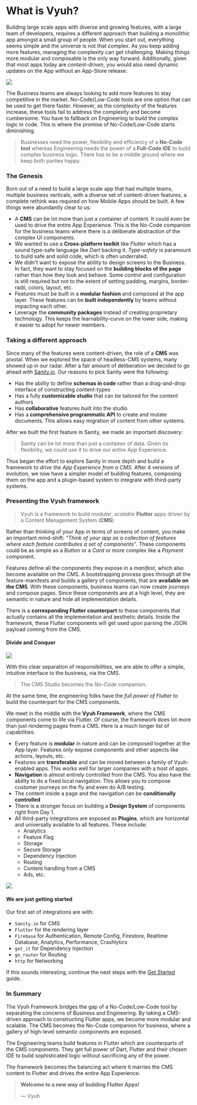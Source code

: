 # What is Vyuh?

Building large scale apps with diverse and growing features, with a large team of developers, requires a different approach than building a monolithic app amongst a small group of people. When you start out, everything seems simple and the universe is not that complex. As you keep adding more features, managing the complexity can get challenging. Making things more modular and composable is the only way forward. Additionally, given that most apps today are _content-driven_, you would also need dynamic updates on the App without an App-Store release.

![](<../../.gitbook/assets/business engg.png>)

The Business teams are always looking to add more features to stay competitive in the market. No-Code/Low-Code tools are one option that can be used to get there faster. However, as the complexity of the features increase, these tools fail to address the complexity and become cumbersome. You have to fallback on Engineering to build the complex logic in code. This is where the promise of No-Code/Low-Code starts diminishing.

> Businesses need the power, flexibility and efficiency of a **No-Code tool** whereas Engineering needs the power of a **Full-Code IDE** to build complex business logic. There has to be a middle ground where we keep both parties happy.

### The Genesis

Born out of a need to build a large scale app that had multiple teams, multiple business verticals, with a diverse set of content-driven features, a complete rethink was required on how Mobile Apps should be built. A few things were abundantly clear to us:

* A **CMS** can be lot more than just a container of content. It could even be used to drive the entire App Experience. This is the No-Code companion for the business teams where there is a deliberate abstraction of the complex UI components.
* We wanted to use a **Cross-platform toolkit** like _Flutter_ which has a sound type-safe language like _Dart_ backing it. _Type-safety_ is paramount to build safe and solid code, which is often underrated.
* We didn't want to expose the ability to design screens to the Business. In fact, they want to stay focused on the **building blocks of the page** rather than how they look and behave. Some control and configuration is still required but not to the extent of setting padding, margins, border-radii, colors, layout, etc.
* Features must be built in a **modular fashion** and composed at the app layer. These features can be **built independently** by teams without impacting each other.
* Leverage the **community packages** instead of creating proprietary technology. This keeps the learnability-curve on the lower side, making it easier to adopt for newer members.

### Taking a different approach

Since many of the features were content-driven, the role of a **CMS** was pivotal. When we explored the space of headless-CMS systems, many showed up in our radar. After a fair amount of deliberation we decided to go ahead with [Sanity.io](https://sanity.io). Our reasons to pick Sanity were the following:

* Has the ability to define **schemas in code** rather than a drag-and-drop interface of constructing content-types
* Has a fully **customizable studio** that can be tailored for the content authors
* Has **collaborative** features built into the studio
* Has a **comprehensive programmatic API** to create and mutate documents. This allows easy migration of content from other systems.

After we built the first feature in Sanity, we made an important discovery:

> Sanity can be lot more than just a container of data. Given its flexibility, we could use it to drive our entire App Experience.

Thus began the effort to explore Sanity in more depth and build a framework to _drive the App Experience from a CMS_. After 4 versions of evolution, we now have a simpler model of building features, composing them on the app and a plugin-based system to integrate with third-party systems.

### Presenting the Vyuh framework

> Vyuh is a framework to build _modular_, _scalable_ **Flutter** apps driven by a Content Management System (**CMS**)

Rather than thinking of your App in terms of screens of content, you make an important mind-shift: _"Think of your app as a collection of features where each feature contributes a set of components"_. These components could be as simple as a _Button_ or a _Card_ or more complex like a _Payment_ component.

Features define all the components they expose in a _manifest_, which also become available on the CMS. A bootstrapping process goes through all the feature-manifests and builds a gallery of components, that are **available on the CMS**. With these components, business teams can now create journeys and compose pages. Since these components are at a high level, they are semantic in nature and hide all implementation details.

There is a **corresponding Flutter counterpart** to these components that actually contains all the implementation and aesthetic details. Inside the framework, these Flutter components will get used upon parsing the JSON payload coming from the CMS.

#### Divide and Conquer

![](<../../.gitbook/assets/framework flow.png>)

With this clear separation of responsibilities, we are able to offer a simple, intuitive interface to the business, via the CMS.

> The CMS Studio becomes the _No-Code_ companion.

At the same time, the engineering folks have the _full power of Flutter_ to build the counterpart for the CMS components.

We meet in the middle with the **Vyuh Framework**, where the CMS components come to life via Flutter. Of course, the framework does lot more than just rendering pages from a CMS. Here is a much longer list of capabilities:

* Every feature is **modular** in nature and can be composed together at the App layer. Features only expose components and other aspects like actions, layouts, etc.
* Features are **transferable** and can be moved between a family of Vyuh-enabled apps. This works well for larger companies with a host of apps.
* **Navigation** is almost entirely controlled from the CMS. You also have the ability to do a fixed local navigation. This allows you to compose customer journeys on the fly and even do A/B testing.
* The content inside a page and the navigation can be **conditionally controlled**
* There is a stronger focus on building a **Design System** of components right from Day 1.
* All third-party integrations are exposed as **Plugins**, which are horizontal and universally available to all features. These include:
  * Analytics
  * Feature Flag
  * Storage
  * Secure Storage
  * Dependency Injection
  * Routing
  * Content handling from a CMS
  * Ads, etc.

![](../../.gitbook/assets/framework.png)

#### We are just getting started

Our first set of integrations are with:

* `Sanity.io` for CMS
* `Flutter` for the rendering layer
* `Firebase` for Authentication, Remote Config, Firestore, Realtime Database, Analytics, Performance, Crashlytics
* `get_it` for Dependency Injection
* `go_router` for Routing
* `http` for Networking

If this sounds interesting, continue the next steps with the [Get Started](../../intro/get-started/) guide.

### In Summary

The Vyuh Framework bridges the gap of a No-Code/Low-Code tool by separating the concerns of Business and Engineering. By taking a CMS-driven approach to constructing Flutter apps, we become more modular and scalable. The CMS becomes the No-Code companion for business, where a gallery of high-level semantic components are exposed.

The Engineering teams build features in Flutter which are counterparts of the CMS components. They get full power of Dart, Flutter and their chosen IDE to build sophisticated logic without sacrificing any of the power.

The framework becomes the balancing act where it marries the CMS content to Flutter and drives the entire App Experience.

> **Welcome to a new way of building Flutter Apps!**
>
> — Vyuh
